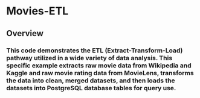 # Movies-ETL
## Overview
### This code demonstrates the ETL (Extract-Transform-Load) pathway utilized in a wide variety of data analysis. This specific example extracts raw movie data from Wikipedia and Kaggle and raw movie rating data from MovieLens, transforms the data into clean, merged datasets, and then loads the datasets into PostgreSQL database tables for query use.
